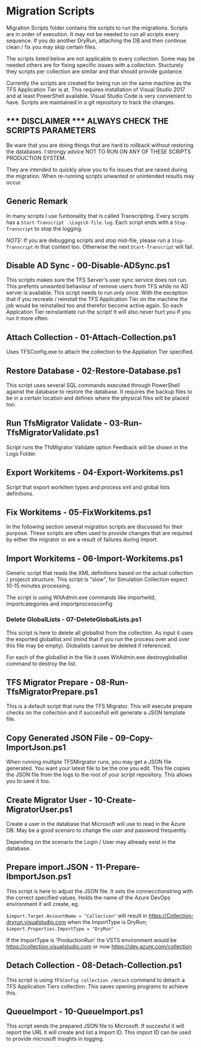 # Migration Scripts #

Migration Scripts folder contains the scripts to run the migrations.
Scripts are in order of execution. It may not be needed to run all scripts every sequence. If you do another DryRun, attaching the DB and then continue clean / fix you may skip certain files.

The scripts listed below are not applicable to every collection. Some may be needed others are for fixing specific issues with a collection. Stucturely they scripts per collection are similar and that should provide guidance.

Currently the scripts are created for being run on the same machine as the TFS Application Tier is at. This requires installation of Visual Studio 2017 and at least PowerShell available. Visual Studio Code is very convienient to have. Scripts are maintained in a git repository to track the changes.

## *** DISCLAIMER *** ALWAYS CHECK THE SCRIPTS PARAMETERS ##
Be ware that you are doing things that are hard to rollback without restoring the databases.
I strongy advice NOT TO RUN ON ANY OF THESE SCRIPTS PRODUCTION SYSTEM.

They are intended to quickly allow you to fix issues that are raised during the migration.
When re-running scripts unwanted or unintended results may occur.

## Generic Remark ##
In many scripts I use funtionality that is called Transcripting.
Every scripts has a `Start-Transcript .\Logs\X-file.log`.
Each script ends with a `Stop-Transcript` to stop the logging.

_NOTE:_ If you are debugging scripts and stop mid-file, please run a `Stop-Transcript` in that context too. Otherwise the next `Start-Transcript` will fail.

## Disable AD Sync - 00-Disable-ADSync.ps1 ##
This scripts makes sure the TFS Server's user sync service does not run. This prefents unwanted behaviour of remove users from TFS while no AD server is available. This script needs to run only once. With the exception that if you recreate / reinstall the TFS Application Tier on the machine the job would be reinstalled too and therefor become active again. So each Applcation Tier reinstantiate run the script! It will also never hurt you if you run it more often.

## Attach Collection - 01-Attach-Collection.ps1 ##
Uses TFSConfig.exe to attach the collection to the Appliation Tier specified.

## Restore Database - 02-Restore-Database.ps1 ##
This script uses several SQL commands executed through PowerShell against the database to restore the database. It requires the backup files to be in a certain location and defines where the physical files will be placed too.

## Run TfsMigrator Validate - 03-Run-TfsMigratorValidate.ps1 ##
Script runs the TfsMigrator Validate option
Feedback will be shown in the Logs Folder.

## Export Workitems - 04-Export-Workitems.ps1 ##
Script that export workitem types and process xml and global lists definitions.

## Fix Workitems - 05-FixWorkitems.ps1 ##
In the following section several migration scripts are discussed for their purpose. These scripts are often used to provide changes that are required by either the migrator or are a result of failures during import.

## Import Workitems - 06-Import-Workitems.ps1 ###
Generic script that reads the XML definitions based on the actual collection / projecct structure.
This script is "slow", for Simulation Collection expect 10-15 minutes processing.

The script is using WitAdmin.exe commands like importwitd, importcategories and importprocessconfig  
### Delete GlobalLists - 07-DeleteGlobalLists.ps1 ###
This script is here to delete all globallist from the collection.
As input it uses the exported globallist.xml (mind that if you run the process over and over this file may be empty). Globalists cannot be deleted if referenced.

For each of the globallist in the file it uses WitAdmin.exe destroygloballist command to destroy the list.

## TFS Migrator Prepare - 08-Run-TfsMigratorPrepare.ps1 ##
This is a default script that runs the TFS Migrator.
This will execute prepare checks on the collection and if succesfull will generate a JSON template file.

## Copy Generated JSON File - 09-Copy-ImportJson.ps1 ##
When running multiple TFSMirgrator runs, you may get a JSON file generated. You want your latest file to be the one you edit.
This file copies the JSON file from the logs to the root of your script repository. This allows you to save it too.

## Create Migrator User - 10-Create-MigratorUser.ps1 ##
Create a user in the database that Microsoft will use to read in the Azure DB.
May be a good scenaro to change the user and password frequently.

Depending on the scenario the Login / User may allready exist in the database.

## Prepare import.JSON - 11-Prepare-IbmportJson.ps1 ##
This script is here to adjust the JSON file. 
It sets the connecctionstring with the correct specified values.
Holds the name of the Azure DevOps environment it will create, eg.

`$import.Target.AccountName = "Collection"` will result in https://Collection-dryrun.visualstudio.com when the ImportType is DryRun; `$import.Properties.ImportType = "DryRun" `. 

If the ImportType is 'ProductionRun' the VSTS environment would be https://collection.visualstudio.com or now https://dev.azure.com/collection

## Detach Collection - 08-Detach-Collection.ps1 ##
This script is using `TFSConfig collection /detach` command to detach a TFS Application Tiers collection.
This saves opening programs to achieve this.

## QueueImport - 10-QueueImport.ps1 ##
This script sends the prepared JSON file to Microsoft.
If succesful it will report the URL it will create and list a Import ID.
This import ID can be used to provide microsoft insights in logging. 